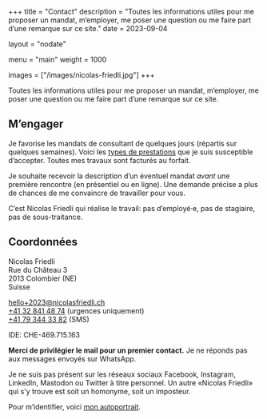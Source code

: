 +++
title = "Contact"
description = "Toutes les informations utiles pour me proposer un mandat, m’employer, me poser une question ou me faire part d’une remarque sur ce site."
date = 2023-09-04

layout = "nodate"

menu  = "main"
weight = 1000

images = ["/images/nicolas-friedli.jpg"]
+++

Toutes les informations utiles pour me proposer un mandat, m’employer, me poser une question ou me faire part d’une remarque sur ce site.

## M’engager

Je favorise les mandats de consultant de quelques jours (répartis sur quelques semaines). Voici les [types de prestations](/prestations/) que je suis susceptible d’accepter. Toutes mes travaux sont facturés au forfait. 

Je souhaite recevoir la description d’un éventuel mandat *avant* une première rencontre (en présentiel ou en ligne). Une demande précise a plus de chances de me convaincre de travailler pour vous.

C’est Nicolas Friedli qui réalise le travail: pas d’employé·e, pas de stagiaire, pas de sous-traitance.

## Coordonnées

Nicolas Friedli  
Rue du Château 3  
2013 Colombier (NE)  
Suisse

[hello+2023@nicolasfriedli.ch](mailto:hello+2023@nicolasfriedli.ch)  
[+41 32 841 48 74](tel:+41328414874) (urgences uniquement)  
[+41 79 344 33 82](tel:+41793443382) (SMS)

IDE: CHE-469.715.163

**Merci de privilégier le mail pour un premier contact.** Je ne réponds pas aux messages envoyés sur WhatsApp. 

Je ne suis pas présent sur les réseaux sociaux Facebook, Instagram, LinkedIn, Mastodon ou Twitter à titre personnel. Un autre «Nicolas Friedli» qui s’y trouve est soit un homonyme, soit un imposteur. 

Pour m’identifier, voici [mon autoportrait](/images/nicolas-friedli.jpg "Autoportrait de Nicolas Friedli").